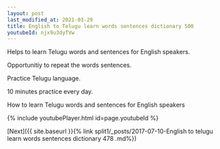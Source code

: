 ```yaml
---
layout: post
last_modified_at: 2021-03-29
title: English to Telugu learn words sentences dictionary 500 
youtubeId: njx9u3dyTVw
---
```

 
 
Helps to learn Telugu words and sentences for English speakers.

Opportunitiy to repeat the words sentences. 

Practice Telugu language. 
 
10 minutes practice every day. 
 
How to learn Telugu words and sentences for English speakers 
 
{% include youtubePlayer.html id=page.youtubeId %}
 
 
[Next]({{ site.baseurl }}{% link  split1/_posts/2017-07-10-English to telugu learn words sentences dictionary 478 .md%})
 
